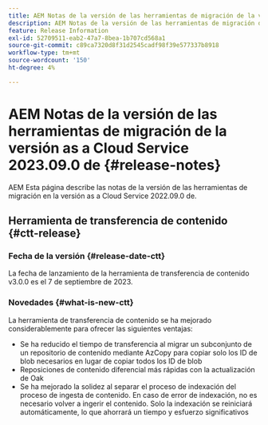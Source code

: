 ```yaml
---
title: AEM Notas de la versión de las herramientas de migración de la versión as a Cloud Service 2023.09.0 de
description: AEM Notas de la versión de las herramientas de migración de la versión as a Cloud Service 2022.09.0 de
feature: Release Information
exl-id: 52709511-eab2-47a7-8bea-1b707cd568a1
source-git-commit: c89ca7320d8f31d2545cadf98f39e577337b8918
workflow-type: tm+mt
source-wordcount: '150'
ht-degree: 4%

---
```


# AEM Notas de la versión de las herramientas de migración de la versión as a Cloud Service 2023.09.0 de {#release-notes}

AEM Esta página describe las notas de la versión de las herramientas de migración en la versión as a Cloud Service 2022.09.0 de.

## Herramienta de transferencia de contenido {#ctt-release}

### Fecha de la versión {#release-date-ctt}

La fecha de lanzamiento de la herramienta de transferencia de contenido v3.0.0 es el 7 de septiembre de 2023.

### Novedades {#what-is-new-ctt}

La herramienta de transferencia de contenido se ha mejorado considerablemente para ofrecer las siguientes ventajas:
* Se ha reducido el tiempo de transferencia al migrar un subconjunto de un repositorio de contenido mediante AzCopy para copiar solo los ID de blob necesarios en lugar de copiar todos los ID de blob
* Reposiciones de contenido diferencial más rápidas con la actualización de Oak
* Se ha mejorado la solidez al separar el proceso de indexación del proceso de ingesta de contenido. En caso de error de indexación, no es necesario volver a ingerir el contenido. Solo la indexación se reiniciará automáticamente, lo que ahorrará un tiempo y esfuerzo significativos
